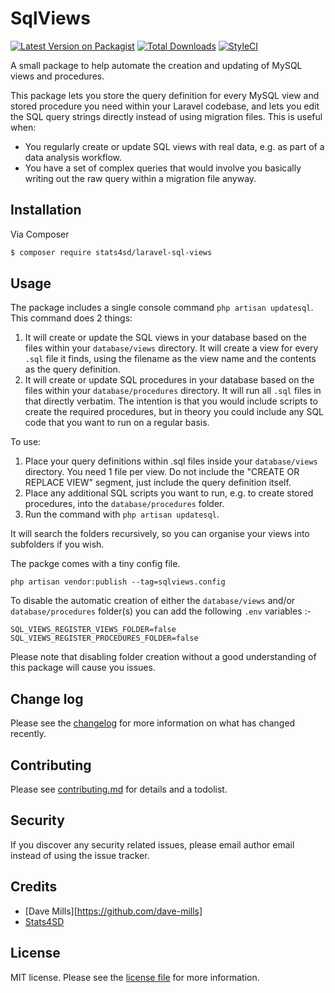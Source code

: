 # SqlViews

[![Latest Version on Packagist][ico-version]][link-packagist]
[![Total Downloads][ico-downloads]][link-downloads]
[![StyleCI][ico-styleci]][link-styleci]

A small package to help automate the creation and updating of MySQL views and procedures.

This package lets you store the query definition for every MySQL view and stored procedure you need within your Laravel codebase, and lets you edit the SQL query strings directly instead of using migration files. This is useful when:

  - You regularly create or update SQL views with real data, e.g. as part of a data analysis workflow.
  - You have a set of complex queries that would involve you basically writing out the raw query within a migration file anyway.


## Installation

Via Composer

``` bash
$ composer require stats4sd/laravel-sql-views
```

## Usage

The package includes a single console command `php artisan updatesql`. This command does 2 things: 

1. It will create or update the SQL views in your database based on the files within your `database/views` directory. It will create a view for every `.sql` file it finds, using the filename as the view name and the contents as the query definition.
2. It will create or update SQL procedures in your database based on the files within your `database/procedures` directory. It will run all `.sql` files in that directly verbatim. The intention is that you would include scripts to create the required procedures, but in theory you could include any SQL code that you want to run on a regular basis. 


To use:

1. Place your query definitions within .sql files inside your `database/views` directory. You need 1 file per view. Do not include the "CREATE OR REPLACE VIEW" segment, just include the query definition itself.
2. Place any additional SQL scripts you want to run, e.g. to create stored procedures, into the `database/procedures` folder. 
3. Run the command with `php artisan updatesql`.


It will search the folders recursively, so you can organise your views into subfolders if you wish.

The packge comes with a tiny config file.
```
php artisan vendor:publish --tag=sqlviews.config
```

To disable the automatic creation of either the `database/views` and/or `database/procedures` folder(s) you can add the following `.env` variables :-
```
SQL_VIEWS_REGISTER_VIEWS_FOLDER=false
SQL_VIEWS_REGISTER_PROCEDURES_FOLDER=false
```
Please note that disabling folder creation without a good understanding of this package will cause you issues.

## Change log

Please see the [changelog](changelog.md) for more information on what has changed recently.


## Contributing

Please see [contributing.md](contributing.md) for details and a todolist.

## Security

If you discover any security related issues, please email author email instead of using the issue tracker.

## Credits

- [Dave Mills][https://github.com/dave-mills]
- [Stats4SD][link-contributors]

## License

MIT license. Please see the [license file](license.md) for more information.

[ico-version]: https://img.shields.io/packagist/v/stats4sd/laravel-sql-views?style=flat-square
[ico-downloads]: https://img.shields.io/packagist/dt/stats4sd/laravel-sql-views?style=flat-square

[ico-styleci]: https://github.styleci.io/repos/248978421/shield

[link-packagist]: https://packagist.org/packages/stats4sd/laravel-sql-views
[link-downloads]: https://packagist.org/packages/stats4sd/laravel-sql-views
[link-styleci]: https://github.styleci.io/repos/248978421
[link-author]: https://github.com/stats4sd
[link-contributors]: https://github.com/stats4sd

